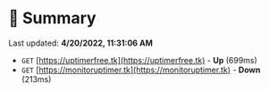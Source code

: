 # 📖 Summary
Last updated: **4/20/2022, 11:31:06 AM**

- `GET` [https://uptimerfree.tk](https://uptimerfree.tk) - **Up** (699ms)
- `GET` [https://monitoruptimer.tk](https://monitoruptimer.tk) - **Down** (213ms)
